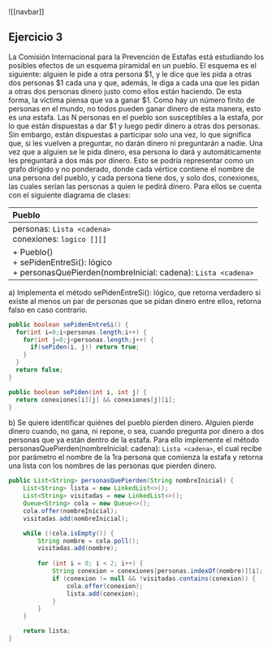 ![[navbar]]
## Ejercicio 3
La Comisión Internacional para la Prevención de Estafas está estudiando los posibles efectos de un esquema piramidal en un pueblo. El esquema es el siguiente: alguien le pide a otra persona $1, y le dice que les pida a otras dos personas $1 cada una y que, además, le diga a cada una que les pidan a otras dos personas dinero justo como ellos están haciendo. De esta forma, la víctima piensa que va a
ganar $1. Como hay un número finito de personas en el mundo, no todos pueden ganar dinero de esta manera, esto es una estafa.
Las N personas en el pueblo son susceptibles a la estafa, por lo que están dispuestas a dar $1 y luego pedir dinero a otras dos personas. Sin embargo, están dispuestas a participar solo una vez, lo que significa que, si les vuelven a preguntar, no darán dinero ni preguntarán a nadie. Una vez que a alguien se le pida dinero, esa persona lo dará y automáticamente les preguntará a dos más por dinero. 
Esto se podría representar como un grafo dirigido y no ponderado, donde cada vértice contiene el nombre de una persona del pueblo, y cada persona tiene dos, y solo dos, conexiones, las cuales serían las personas a quien le pedirá dinero.
Para ellos se cuenta con el siguiente diagrama de clases:

| Pueblo                                                                                                    |
| :-------------------------------------------------------------------------------------------------------- |
| personas: `Lista <cadena>`<br>conexiones: `logico [][]`                                                   |
| + Pueblo()<br>+ sePidenEntreSi(): lógico<br>+ personasQuePierden(nombreInicial: cadena): `Lista <cadena>` |
a) Implementa el método sePidenEntreSi(): lógico, que retorna verdadero si existe al menos un par de personas que se pidan dinero entre ellos, retorna falso en caso contrario.
```java
public boolean sePidenEntreSi() {
  for(int i=0;i<personas.length;i++) {
    for(int j=0;j<personas.length;j++) {
      if(sePiden(i, j)) return true;
    }
  }
  return false;
}

public boolean sePiden(int i, int j) {
  return conexiones[i][j] && conexiones[j][i];
}
```

b) Se quiere identificar quiénes del pueblo pierden dinero. Alguien pierde dinero cuando, no gana, ni repone, o sea, cuando pregunta por dinero a dos personas que ya están dentro de la estafa. Para ello implemente el método personasQuePierden(nombreInicial: cadena): `Lista <cadena>`, el cual recibe por parámetro el nombre de la 1ra persona que comienza la estafa y retorna una lista con los nombres de las personas que pierden dinero.
```java
public List<String> personasQuePierden(String nombreInicial) {
    List<String> lista = new LinkedList<>();
    List<String> visitadas = new LinkedList<>();
    Queue<String> cola = new Queue<>();
    cola.offer(nombreInicial);
    visitadas.add(nombreInicial);

    while (!cola.isEmpty()) {
        String nombre = cola.poll();
        visitadas.add(nombre);
        
        for (int i = 0; i < 2; i++) {
            String conexion = conexiones[personas.indexOf(nombre)][i];
            if (conexion != null && !visitadas.contains(conexion)) {
                cola.offer(conexion);
                lista.add(conexion);
            }
        }
    }

    return lista;
}
```